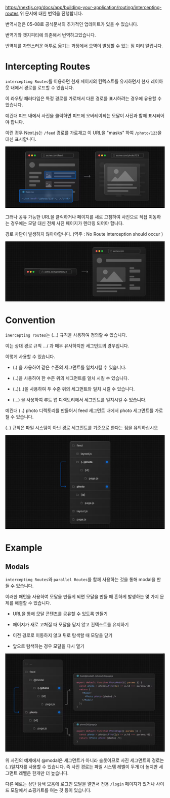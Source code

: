 
https://nextjs.org/docs/app/building-your-application/routing/intercepting-routes
위 문서에 대한 번역을 진행합니다.

번역시점은 05-08로 공식문서의 추가적인 업데이트가 있을 수 있습니다.

번역기와 챗지피티에 의존해서 번역하고있습니다.

번역체를 자연스러운 어투로 옮기는 과정에서 오역이 발생할 수 있는 점 미리 알립니다.


# Intercepting Routes
`intercepting Routes`를 이용하면 현재 페이지의 컨텍스트를 유지하면서 현재 레이아웃 내에서 경로를 로드할 수 있습니다.

이 라우팅 패러다임은 특정 경로를 가로채서 다른 경로를 표시하려는 경우에 유용할 수 있습니다.

 

예컨대 피드 내에서 사진을 클릭하면 피드에 오버레이되는 모달이 사진과 함께 표시되어야 합니다.

이런 경우 Next.js는 `/feed` 경로를 가로채고 이 URL을 "masks" 하여 `/photo/123`을 대신 표시합니다.

<img src="./asset/intercepting/1.PNG">

그러나 공유 가능한 URL을 클릭하거나 페이지를 새로 고침하여 사진으로 직접 이동하는 경우에는 모달 대신 전체 사진 페이지가 렌더링 되어야 합니다.

경로 차단이 발생하지 않아야합니다. (역주 : No Route interception should occur )


<img src="./asset/intercepting/2.PNG">

# Convention
`inercepting routes`는 (...) 규칙을 사용하여 정의할 수 있습니다.

이는 상대 경로 규칙 .../ 과 매우 유사하지만 세그먼트의 경우입니다.

 

이렇게 사용할 수 있습니다.

- (.) 을 사용하여 같은 수준의 세그먼트를 일치시킬 수 있습니다.

- (..)을 사용하여 한 수준 위의 세그먼트를 일치 시킬 수 있습니다.

- (..)(..)을 사용하여 두 수준 위의 세그먼트와 일치 시킬 수 있습니다.

- (...) 을 사용하여 루트 앱 디렉토리에서 세그먼트를 일치시킬 수 있습니다.

 

예컨대 (..) photo 디렉토리를 만들어서 feed 세그먼트 내에서 photo 세그먼트를 가로챌 수 있습니다. 

 

(..) 규칙은 파일 시스템이 아닌 경로 세그먼트를 기준으로 한다는 점을 유의하십시오

<img src="./asset/intercepting/3.PNG">

# Example

## Modals

`intercepting Routes`와 `parallel Routes`를 함께 사용하는 것을 통해 modal을 만들 수 있습니다.

이러한 패턴을 사용하여 모달을 만들게 되면 모달을 만들 때 흔하게 발생하는 몇 가지 문제를 해결할 수 있습니다.

 

- URL을 통해 모달 콘텐츠를 공유할 수 있도록 만들기

- 페이지가 새로 고쳐질 때 모달을 닫지 않고 컨텍스트를 유지하기

- 이전 경로로 이동하지 않고 뒤로 탐색할 때 모달을 닫기

- 앞으로 탐색하는 경우 모달을 다시 열기

<img src="./asset/intercepting/4.PNG">

위 사진의 예제에서 @modal은 세그먼트가 아니라 슬롯이므로 사진 세그먼트의 경로는 (..)일치자를 사용할 수 있습니다. 즉 사진 경로는 파일 시스템 레벨이 두개 더 높지만 세그먼트 레벨은 한개만 더 높습니다.

 

다른 예로는 상단 탐색 모음에 로그인 모달을 열면서 전용 `/login` 페이지가 있거나 사이드 모달에서 쇼핑카트를 여는 것 등이 있습니다.
